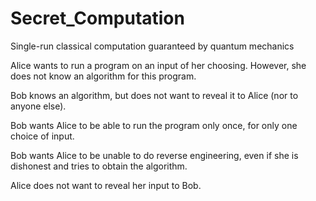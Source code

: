 Secret_Computation
==================

Single-run classical computation guaranteed by quantum mechanics

Alice wants to run a program on an input of her choosing.
However, she does not know an algorithm for this program.

Bob knows an algorithm, but does not want to reveal it to Alice (nor to anyone else).

Bob wants Alice to be able to run the program only once, for only one choice of input.

Bob wants Alice to be unable to do reverse engineering, even if she is dishonest and tries to obtain the algorithm.

Alice does not want to reveal her input to Bob.
